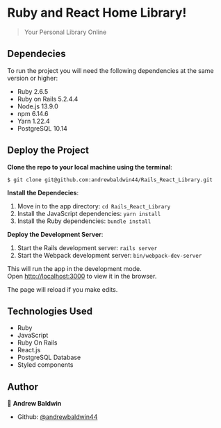 # Ruby and React Home Library!

> Your Personal Library Online

## Dependecies

To run the project you will need the following dependencies at the same version or higher:

- Ruby 2.6.5
- Ruby on Rails 5.2.4.4
- Node.js 13.9.0
- npm 6.14.6
- Yarn 1.22.4
- PostgreSQL 10.14

## Deploy the Project

__Clone the repo to your local machine using the terminal__:
```
$ git clone git@github.com:andrewbaldwin44/Rails_React_Library.git
```

__Install the Dependecies__:
1. Move in to the app directory: `cd Rails_React_Library`
2. Install the JavaScript dependencies: `yarn install`
3. Install the Ruby dependencies: `bundle install`

__Deploy the Development Server__:
1. Start the Rails development server: `rails server`
2. Start the Webpack development server: `bin/webpack-dev-server`

This will run the app in the development mode.<br />
Open [http://localhost:3000](http://localhost:3000) to view it in the browser.

The page will reload if you make edits.

## Technologies Used

- Ruby
- JavaScript
- Ruby On Rails
- React.js
- PostgreSQL Database
- Styled components

## Author

👤 **Andrew Baldwin**

- Github: [@andrewbaldwin44](https://github.com/andrewbaldwin44)
